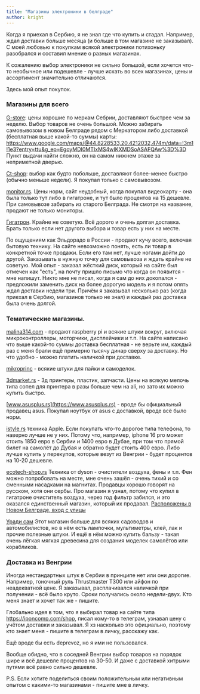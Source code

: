 ```yaml
---
title: "Магазины электроники в белграде"
author: kright
---
```

Когда я приехал в Сербию, я не знал где что купить и стадал. Например, ждал доставки больше месяца (и больше в том магазине не заказывал). С моей любовью к покупкам всякой электроники потихоньку разобрался и составил мнение о разных магазинах.

К сожалению выбор электроники не сильно большой, если хочется что-то необычное или подешевле - лучше искать во всех магазинах, цены и ассортимент значительно отличаются.

Здесь мой опыт покупок.

### Магазины для всего

[G-store](https://www.gstore.rs/): цены хорошие по меркам Себрии, доставляют быстрее чем за неделю. Выбор товаров не очень большой. Можно забирать самовывозом в новом Белграде рядом с Меркатором либо доставкой (бесплатная выше какой-то суммы)
карты: https://www.google.com/maps/@44.8228533,20.4212032,474m/data=!3m1!1e3?entry=ttu&g_ep=EgoyMDI0MTIxMS4wIKXMDSoASAFQAw%3D%3D
Пункт выдачи найти сложно, он на самом нижнем этаже за неприметной дверью.

[Ct-shop](https://www.ctshop.rs/): выбор как будто побольше, доставляют более-менее быстро (обычно меньше недели). Я покупал только с самовывозом.

[monitor.rs](https://www.monitor.rs/). Цены норм, сайт неудобный, когда покупал видеокарту - она была только тут либо в гигатроне, и тут было процентов на 15 дешевле. При самовывозе забирать из cтарого Белграда. Не смотря на название, продают не только мониторы.

[Гигатрон](https://gigatron.rs/). Крайне не советую. Всё дорого и очень долгая доставка. Брать только если нет другого выбора и товар есть у них на месте.

По ощущениям как Эльдорадо в России - продают кучу всего, включая бытовую технику. На сайте невозможно понять, есть ли товар в конкретной точке продажи. Если его там нет, лучше ногами дойти до другой. Заказывать в нужную точку для самовывоза и ждать крайне не советую. Мой опыт - заказал жёсткий диск, который на сайте был отмечен как "есть", на почту пришло письмо что когда он появится - мне напишут. Никто мне не писал, когда я сам до них докопался - предложили заменить диск на более дорогую модель и я потом опять ждал доставки недели три. Причём я заказывал несколько раз (когда приехал в Сербию, магазинов только не знал) и каждый раз доставка была очень долгой.

### Тематические магазины.

[malina314.com](https://malina314.com/) - продают raspberry pi и всякие штуки вокруг, включая микроконтроллеры, моторчики, дисплейчики и т.п. На сайте написано что выше какой-то суммы доставка бесплатная - не верьте им, каждый раз с меня брали ещё примерно тысячу динар сверху за доставку. Но что удобно - можно платить наличкой при доставке.

[mikroprinc](https://www.mikroprinc.com/sr) - всякие штуки для пайки и самоделок.

[3dmarket.rs](https://3dmarket.rs/3D/3d-stampaci/) - 3д принтеры, пластик, запчасти. Цены на всякую мелочь типа сопел для принтера в разы больше чем на ali, но зато их можно купить быстро.

[www.asusplus.rs](https://www.asusplus.rs) - вроде бы официальный продавец asus. Покупал ноутбук от asus с доставкой, вроде всё было норм.

[istyle.rs](https://istyle.rs/) техника Apple. Если покупать что-то дорогое типа телефона, то наверно лучше не у них. Потому что, например, iphone 16 pro может стоить 1850 евро в Сербии и 1400 евро в Дубае, при том что прямой билет на самолёт до Дубая и обратно будет стоить 400 евро. Либо лучше купить у перекупов, которые везут из Венгрии - будет процентов на 10-20 дешевле.

[ecotech-shop.rs](https://ecotech-shop.rs/)
Техника от dyson - очистители воздуха, фены и т.п. Фен можно попробовать на месте, мне очень зашёл - очень тихий и со сменными насадками на магнитах. Продавцы хорошо говорят на русском, хотя они сербы. Про магазин я узнал, потому что купил в гигатроне очиститель воздуха, через год фильтр забился, и это оказался единственный магазин, который их продавал.
[Расположены в Новом Белграде, вход с улицы](https://maps.app.goo.gl/UM5HVgGpwp3QRNzG7)

[Уради сам](https://uradi-sam.rs/)
Этот магазин больше для всяких садоводов и автомобилистов, но в нём есть лампочки, мультиметры, клей, лак и прочие полезные штуки. И ещё в нём можно купить бальзу - такая очень лёгкая мягкая древесина для создания моделек самолётов или корабликов.

### Доставка из Венгрии

Иногда нестандартных штук в Сербии в принципе нет или они дорогие. Например, гоночный руль Thrustmaster T300 или айфон по неадекватной цене. Я заказывал, расплачивался наличкой при получении - всё было круто. Сроки получались около недели-двух. Кто меня знает и хочет так же - пишите.

Глобально идея в том, что я выбирал товар на сайте типа https://iponcomp.com/shop, писал кому-то в телеграм, узнавал цену с учётом доставки и заказывал. Я хз насколько это официально, поэтому кто знает меня - пишите в телеграм в личку, расскажу как.

Ещё вроде бы есть deprevoz, но я ими не пользовался.

Вообще обидно, что в соседней Венгрии выбор товаров на порядок шире и всё дешевле процентов на 30-50. И даже с доставкой хитрыми путями всё равно сильно дешевле.

P.S. Если хотите поделиться своим положительным или негативным опытом с какими-то магазинами - пишите мне в личку.


















